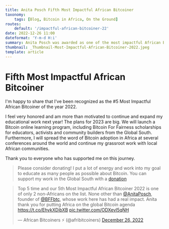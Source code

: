 ```yaml
---
title: Anita Posch Fifth Most Impactful African Bitcoiner
taxonomy:
    tags: [Blog, Bitcoin in Africa, On the Ground]
routes:
    default: '/impactful-african-bitcoiner-22'
date: 2022-12-26 11:00
dateformat: 'Y-m-d H:i'
summary: Anita Posch was awarded as one of the most impactful African Bitcoiners of the year 2022.
thumbnail: _Thumbnail-Most-Impactful-African-Bitcoiner-2022.jpeg
template: article
---
```


# Fifth Most Impactful African Bitcoiner

I'm happy to share that I've been recognized as the #5 Most Impactful African Bitcoiner of the year 2022. 

I feel very honored and am more than motivated to continue and expand my educational work next year! The plans for 2023 are big. We will launch a Bitcoin online learning program, including Bitcoin For Fairness scholarships for educators, activists and community builders from the Global South. Furthermore, I will spread the word of Bitcoin adoption in Africa at several conferences around the world and continue my grassroot work with local African communities.

Thank you to everyone who has supported me on this journey.

> Please consider donating! 
> I put a lot of energy and work into my goal to educate as many people as possible about Bitcoin. You can support my work in the Global South with a [donation](https://anitaposch.com/donate)

<blockquote class="twitter-tweet"><p lang="en" dir="ltr">Top 5 time and our 5th Most Impactful African Bitcoiner 2022 is one of only 2 non-Africans on the list. None other than <a href="https://twitter.com/AnitaPosch?ref_src=twsrc%5Etfw">@AnitaPosch</a>, founder of <a href="https://twitter.com/BFFbtc?ref_src=twsrc%5Etfw">@BFFbtc</a>, whose work here has had a real impact. Anita thank you for putting Africa on the global Bitcoin agenda <a href="https://t.co/EhykXDibXB">https://t.co/EhykXDibXB</a> <a href="https://t.co/ODXevI5qNH">pic.twitter.com/ODXevI5qNH</a></p>&mdash; African Bitcoiners ⚡ (@afribitcoiners) <a href="https://twitter.com/afribitcoiners/status/1607342564641832962?ref_src=twsrc%5Etfw">December 26, 2022</a></blockquote> 
<script async src="https://platform.twitter.com/widgets.js" charset="utf-8"></script>




